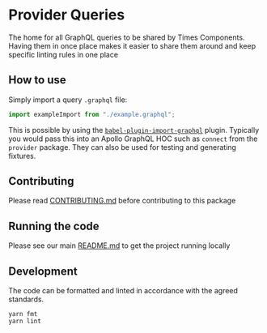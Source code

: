 # Provider Queries

The home for all GraphQL queries to be shared by Times Components. Having them
in once place makes it easier to share them around and keep specific linting
rules in one place

## How to use

Simply import a query `.graphql` file:

```javascript
import exampleImport from "./example.graphql";
```

This is possible by using the [`babel-plugin-import-graphql`](https://www.npmjs.com/package/babel-plugin-import-graphql) plugin. Typically you would
pass this into an Apollo GraphQL HOC such as `connect` from the `provider`
package. They can also be used for testing and generating fixtures.

## Contributing

Please read [CONTRIBUTING.md](./CONTRIBUTING.md) before contributing to this
package

## Running the code

Please see our main [README.md](../README.md) to get the project running locally

## Development

The code can be formatted and linted in accordance with the agreed standards.

```
yarn fmt
yarn lint
```
